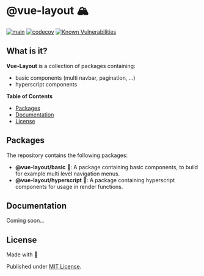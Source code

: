 # @vue-layout 🏔	

[![main](https://github.com/Tada5hi/vue-layout/actions/workflows/main.yml/badge.svg)](https://github.com/Tada5hi/vue-layout/actions/workflows/main.yml)
[![codecov](https://codecov.io/gh/Tada5hi/vue-layout/branch/master/graph/badge.svg?token=FHE347R1NW)](https://codecov.io/gh/Tada5hi/vue-layout)
[![Known Vulnerabilities](https://snyk.io/test/github/Tada5hi/vue-layout/badge.svg)](https://snyk.io/test/github/Tada5hi/vue-layout)

## What is it?
**Vue-Layout** is a collection of packages containing:

- basic components (multi navbar, pagination, ...)
- hyperscript components

**Table of Contents**

- [Packages](#packages)
- [Documentation](#documentation)
- [License](#license)

## Packages
The repository contains the following packages:

- **@vue-layout/basic** 🍙: A package containing basic components, to build for example multi level navigation menus.
- **@vue-layout/hyperscript** 👻: A package containing hyperscript components for usage in render functions.

## Documentation
Coming soon...

## License

Made with 💚

Published under [MIT License](./LICENSE).
